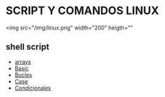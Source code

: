 # SCRIPT Y COMANDOS LINUX

<img src="/img/linux.png"
 width="200"
 heigth=""
 >


## shell script

- [arrays](https://github.com/christianjmera/script/tree/main/ARRAYS)
- [Basic](https://github.com/christianjmera/script/blob/main/script_linux/BASIC)
- [Bucles](https://github.com/christianjmera/script/tree/main/BUCLES)
- [Case](https://github.com/christianjmera/script/blob/main/script_linux/CASE)
- [Condicionales](https://github.com/christianjmera/script/blob/main/script_linux/CONDICIONALES)